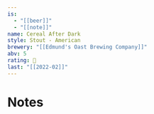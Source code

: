 ```yaml
---
is:
  - "[[beer]]"
  - "[[note]]"
name: Cereal After Dark
style: Stout - American
brewery: "[[Edmund's Oast Brewing Company]]"
abv: 5
rating: 🤞
last: "[[2022-02]]"
---
```

# Notes

